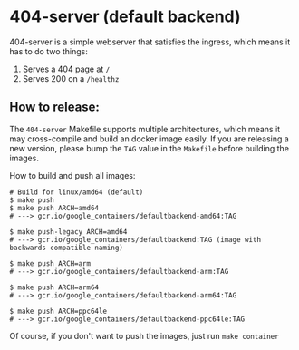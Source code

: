 # 404-server (default backend)

404-server is a simple webserver that satisfies the ingress, which means it has to do two things:

 1. Serves a 404 page at `/`
 2. Serves 200 on a `/healthz`

## How to release:

The `404-server` Makefile supports multiple architectures, which means it may cross-compile and build an docker image easily.
If you are releasing a new version, please bump the `TAG` value in the `Makefile` before building the images.

How to build and push all images:
```
# Build for linux/amd64 (default)
$ make push
$ make push ARCH=amd64
# ---> gcr.io/google_containers/defaultbackend-amd64:TAG

$ make push-legacy ARCH=amd64
# ---> gcr.io/google_containers/defaultbackend:TAG (image with backwards compatible naming)

$ make push ARCH=arm
# ---> gcr.io/google_containers/defaultbackend-arm:TAG

$ make push ARCH=arm64
# ---> gcr.io/google_containers/defaultbackend-arm64:TAG

$ make push ARCH=ppc64le
# ---> gcr.io/google_containers/defaultbackend-ppc64le:TAG
```

Of course, if you don't want to push the images, just run `make container`

